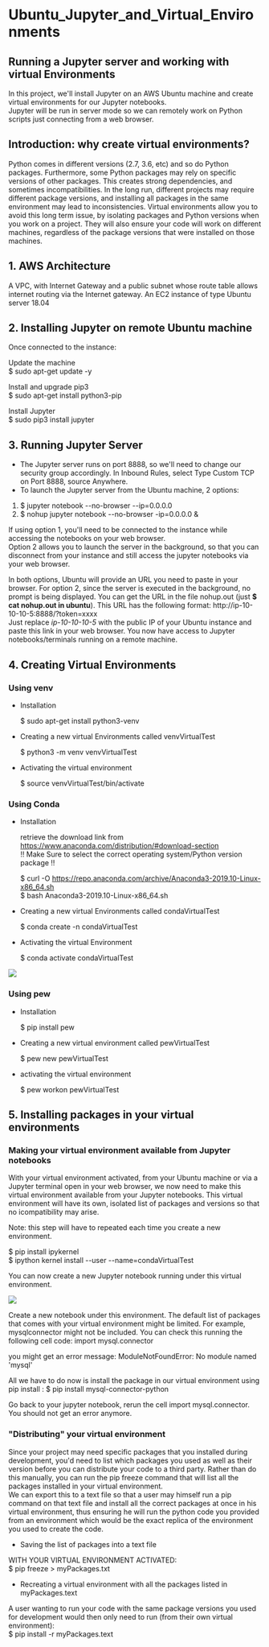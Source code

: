 # Ubuntu_Jupyter_and_Virtual_Environments
## Running a Jupyter server and working with virtual Environments

In this project, we'll install Jupyter on an AWS Ubuntu machine and create virtual environments for our Jupyter notebooks.  
Jupyter will be run in server mode so we can remotely work on Python scripts just connecting from a web browser.

## Introduction: why create virtual environments?

Python comes in different versions (2.7, 3.6, etc) and so do Python packages. Furthermore, some Python packages may rely on specific versions of other packages. This creates strong dependencies, and sometimes incompatibilities. In the long run, different projects may require different package versions, and installing all packages in the same environment may lead to inconsistencies. Virtual environments allow you to avoid this long term issue, by isolating packages and Python versions when you work on a project. They will also ensure your code will work on different machines, regardless of the package versions that were installed on those machines.


## 1. AWS Architecture

A VPC, with Internet Gateway and a public subnet whose route table allows internet routing via the Internet gateway.
An EC2 instance of type Ubuntu server 18.04


## 2. Installing Jupyter on remote Ubuntu machine

Once connected to the instance:

Update the machine  
$ sudo apt-get update -y  

Install and upgrade pip3  
$ sudo apt-get install python3-pip

Install Jupyter  
$ sudo pip3 install jupyter


## 3. Running Jupyter Server

* The Jupyter server runs on port 8888, so we'll need to change our security group accordingly. In Inbound Rules, select Type Custom TCP on Port 8888, source Anywhere.
* To launch the Jupyter server from the Ubuntu machine, 2 options:
 1. $ jupyter notebook --no-browser --ip=0.0.0.0
 2. $ nohup jupyter notebook --no-browser -ip=0.0.0.0 &  

If using option 1, you'll need to be connected to the instance while accessing the notebooks on your web browser.  
Option 2 allows you to launch the server in the background, so that you can disconnect from your instance and still access the jupyter notebooks via your web browser.

In both options, Ubuntu will provide an URL you need to paste in your browser. For option 2, since the server is executed in the background, no prompt is being displayed. You can get the URL in the file nohup.out (just <b>$ cat nohup.out in ubuntu</b>). This URL has the following format: http://ip-10-10-10-5:8888/?token=xxxx  
Just replace <i>ip-10-10-10-5</i> with the public IP of your Ubuntu instance and paste this link in your web browser. You now have access to Jupyter notebooks/terminals running on a remote machine.


## 4. Creating Virtual Environments

### Using venv

* Installation

  $ sudo apt-get install python3-venv

* Creating a new virtual Environments called venvVirtualTest

  $ python3 -m venv venvVirtualTest

* Activating the virtual environment

  $ source venvVirtualTest/bin/activate

### Using Conda

* Installation

  retrieve the download link from https://www.anaconda.com/distribution/#download-section  
  !! Make Sure to select the correct operating system/Python version package !!

  $ curl -O https://repo.anaconda.com/archive/Anaconda3-2019.10-Linux-x86_64.sh  
  $ bash Anaconda3-2019.10-Linux-x86_64.sh

* Creating a new virtual Environments called condaVirtualTest

  $ conda create -n condaVirtualTest

* Activating the virtual Environment

  $ conda activate condaVirtualTest

![](Ubuntu_conda_VE.png)


### Using pew

* Installation

  $ pip install pew

* Creating a new virtual environment called pewVirtualTest

  $ pew new pewVirtualTest

* activating the virtual environment

  $ pew workon pewVirtualTest


## 5. Installing packages in your virtual environments

### Making your virtual environment available from Jupyter notebooks

With your virtual environment activated, from your Ubuntu machine or via a Jupyter terminal open in your web browser, we now need to make this virtual environment available from your Jupyter notebooks. This virtual environment will have its own, isolated list of packages and versions so that no icompatibility may arise.

Note: this step will have to repeated each time you create a new environment.

  $ pip install ipykernel  
  $ ipython kernel install --user --name=condaVirtualTest

You can now create a new Jupyter notebook running under this virtual environment.

![](jupyter_condaVirtualEnv.png)

Create a new notebook under this environment. The default list of packages that comes with your virtual environment might be limited. For example, mysqlconnector might not be included. You can check this running the following cell code:
import mysql.connector

you might get an error message: ModuleNotFoundError: No module named 'mysql'

All we have to do now is install the package in our virtual environment using pip install :
  $ pip install mysql-connector-python

Go back to your jupyter notebook, rerun the cell import mysql.connector. You should not get an error anymore.

### "Distributing" your virtual environment

Since your project may need specific packages that you installed during development, you'd need to list which packages you used as well as their version before you can distribute your code to a third party. Rather than do this manually, you can run the pip freeze command that will list all the packages installed in your virtual environment.  
We can export this to a text file so that a user may himself run a pip command on that text file and install all the correct packages at once in his virtual environment, thus ensuring he will run the python code you provided from an environment which would be the exact replica of the environment you used to create the code.

* Saving the list of packages into a text file

WITH YOUR VIRTUAL ENVIRONMENT ACTIVATED:  
  $ pip freeze > myPackages.txt

* Recreating a virtual environment with all the packages listed in myPackages.text

A user wanting to run your code with the same package versions you used for development would then only need to run (from their own virtual environment):  
$ pip install -r myPackages.text
